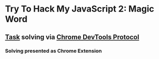 # Try To Hack My JavaScript 2: Magic Word

## [Task](https://www.youtube.com/watch?v=FeLs8aJF2wk) solving via [Chrome DevTools Protocol](https://chromedevtools.github.io/devtools-protocol/)

### Solving presented as Chrome Extension 
